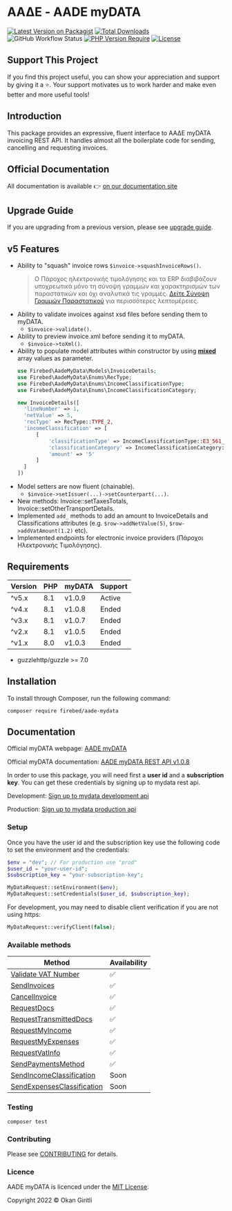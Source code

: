 # ΑΑΔΕ - AADE myDATA

[![Latest Version on Packagist](https://img.shields.io/packagist/v/firebed/aade-mydata.svg?style=flat-square)](https://packagist.org/packages/firebed/aade-mydata)
[![Total Downloads](https://poser.pugx.org/firebed/aade-mydata/downloads)](https://packagist.org/packages/firebed/aade-mydata)
![GitHub Workflow Status](https://img.shields.io/github/actions/workflow/status/firebed/aade-mydata/php.yml)
[![PHP Version Require](https://poser.pugx.org/firebed/aade-mydata/require/php)](https://packagist.org/packages/firebed/aade-mydata)
[![License](https://poser.pugx.org/firebed/aade-mydata/license)](LICENSE.md)

## Support This Project

If you find this project useful, you can show your appreciation and support by giving it a ⭐. Your support motivates us to work harder and make even better and more useful tools!

## Introduction

This package provides an expressive, fluent interface to ΑΑΔΕ myDATA invoicing REST API. It handles almost all the boilerplate code for sending, cancelling and requesting invoices.

## Official Documentation

All documentation is available 👉 [on our documentation site](https://docs.invoicemaker.gr/getting-started)

## Upgrade Guide

If you are upgrading from a previous version, please see [upgrade guide](docs/upgrade-guide.md).

## v5 Features

- Ability to "squash" invoice rows `$invoice->squashInvoiceRows()`.
  > Ο Πάροχος ηλεκτρονικής τιμολόγησης και τα ERP διαβιβάζουν υποχρεωτικά μόνο τη σύνοψη
  γραμμών και χαρακτηρισμών των παραστατικών και όχι αναλυτικά τις γραμμές. [Δείτε Σύνοψη Γραμμών Παραστατικού](/docs/squashing-invoice-rows) για περισσότερες λεπτομέρειες.
- Ability to validate invoices against xsd files before sending them to myDATA.
    - `$invoice->validate()`.
- Ability to preview invoice xml before sending it to myDATA.
    - `$invoice->toXml()`.
- Ability to populate model attributes within constructor by using **<u>mixed</u>** array values as parameter.
  ```php
  use Firebed\AadeMyData\Models\InvoiceDetails;
  use Firebed\AadeMyData\Enums\RecType;
  use Firebed\AadeMyData\Enums\IncomeClassificationType;
  use Firebed\AadeMyData\Enums\IncomeClassificationCategory;
  
  new InvoiceDetails([
    'lineNumber' => 1,
    'netValue' => 5,
    'recType' => RecType::TYPE_2,
    'incomeClassification' => [
        [
            'classificationType' => IncomeClassificationType::E3_561_001,
            'classificationCategory' => IncomeClassificationCategory::CATEGORY_1_1,
            'amount' => '5'
        ]
    ]
  ])
  ```
- Model setters are now fluent (chainable).
    - `$invoice->setIssuer(...)->setCounterpart(...)`.
- New methods: Invoice::setTaxesTotals, Invoice::setOtherTransportDetails.
- Implemented `add_` methods to add an amount to InvoiceDetails and Classifications attributes (e.g. `$row->addNetValue(5)`, `$row->addVatAmount(1.2)` etc).
- Implemented endpoints for electronic invoice providers (Πάροχοι Ηλεκτρονικής Τιμολόγησης).

## Requirements

| Version | PHP | myDATA | Support |
|---------|-----|--------|---------|
| ^v5.x   | 8.1 | v1.0.9 | Active  |
| ^v4.x   | 8.1 | v1.0.8 | Ended   |
| ^v3.x   | 8.1 | v1.0.7 | Ended   |
| ^v2.x   | 8.1 | v1.0.5 | Ended   |
| ^v1.x   | 8.0 | v1.0.3 | Ended   |

- guzzlehttp/guzzle >= 7.0

## Installation

To install through Composer, run the following command:

```
composer require firebed/aade-mydata
```

## Documentation

Official myDATA webpage: [AADE myDATA](https://www.aade.gr/mydata)

Official myDATA documentation: [AADE myDATA REST API v1.0.8](https://www.aade.gr/sites/default/files/2024-02/myDATA%20API%20Documentation%20v1.0.8_official_ERP.pdf)

In order to use this package, you will need first a **user id** and a **subscription key**. You can get these credentials by signing up to mydata rest api.

Development: [Sign up to mydata development api](https://mydata-dev-register.azurewebsites.net/)

Production: [Sign up to mydata production api](https://www.aade.gr/mydata)

### Setup

Once you have the user id and the subscription key use the following code to set the environment and the credentials:

```php
$env = "dev"; // For production use "prod"
$user_id = "your-user-id";
$subscription_key = "your-subscription-key";

MyDataRequest::setEnvironment($env);
MyDataRequest::setCredentials($user_id, $subscription_key);
```

For development, you may need to disable client verification if you are not using https:

```php
MyDataRequest::verifyClient(false);
```

### Available methods

| Method                                                                                      | Availability       |
|---------------------------------------------------------------------------------------------|--------------------|
| [Validate VAT Number](http://docs.invoicemaker.gr/http/search-vat)                          | :white_check_mark: |
| [SendInvoices](http://docs.invoicemaker.gr/http/send-invoices)                              | :white_check_mark: |
| [CancelInvoice](http://docs.invoicemaker.gr/http/cancel-invoice)                            | :white_check_mark: |
| [RequestDocs](http://docs.invoicemaker.gr/http/request-docs)                                | :white_check_mark: |
| [RequestTransmittedDocs](http://docs.invoicemaker.gr/http/request-transmitted-docs)         | :white_check_mark: |
| [RequestMyIncome](http://docs.invoicemaker.gr/http/request-my-income)                       | :white_check_mark: |
| [RequestMyExpenses](http://docs.invoicemaker.gr/http/request-my-expenses)                   | :white_check_mark: |
| [RequestVatInfo](http://docs.invoicemaker.gr/http/request-vat-info)                         | :white_check_mark: |
| [SendPaymentsMethod](http://docs.invoicemaker.gr/http/send-payments-method)                 | :white_check_mark: |
| [SendIncomeClassification](http://docs.invoicemaker.gr/http/send-income-classification)     | Soon               |
| [SendExpensesClassification](http://docs.invoicemaker.gr/http/send-expenses-classification) | Soon               |

### Testing

```shell
composer test
```

### Contributing

Please see [CONTRIBUTING](http://docs.invoicemaker.gr/contributing) for details.

### Licence

AADE myDATA is licenced under the [MIT License](LICENSE.md).

Copyright 2022 &copy; Okan Giritli
